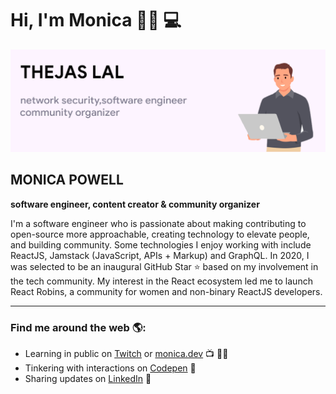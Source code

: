 # Hi, I'm Monica 👋🏾 💻

![Monica Powell](cover.png)

## MONICA POWELL

**software engineer, content creator & community organizer**

I'm a software engineer who is passionate about making contributing to open-source more approachable, creating technology to elevate people, and building community. Some technologies I enjoy working with include ReactJS, Jamstack (JavaScript, APIs + Markup) and GraphQL. In 2020, I was selected to be an inaugural GitHub Star ⭐ based on my involvement in the tech community. My interest in the React ecosystem led me to launch React Robins, a community for women and non-binary ReactJS developers.

---

### Find me around the web 🌎:
- Learning in public on [Twitch](link-to-twitch) or [monica.dev](link-to-monica-dev) 📺 ✍🏾
- Tinkering with interactions on [Codepen](link-to-codepen) 🏓
- Sharing updates on [LinkedIn](link-to-linkedin) 💼
